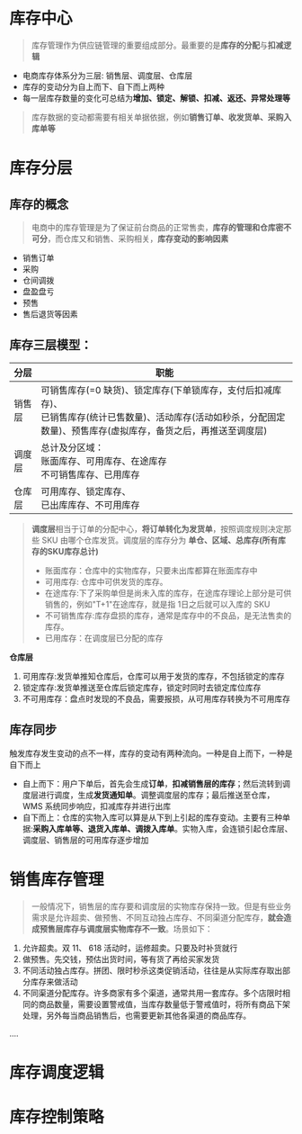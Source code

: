 # 库存中心

> 库存管理作为供应链管理的重要组成部分。最重要的是**库存的分配**与**扣减逻辑**

- 电商库存体系分为三层: 销售层、调度层、仓库层
- 库存的变动分为自上而下、自下而上两种
- 每一层库存数量的变化可总结为**增加、锁定、解锁、扣减、返还、异常处理等**

> 库存数据的变动都需要有相关单据依据，例如**销售订单、收发货单、采购入库单等**



# 库存分层



## 库存的概念

> 电商中的库存管理是为了保证前台商品的正常售卖，**库存的管理和仓库密不可分**，而仓库又和销售、采购相关，**库存变动的影响因素**

- 销售订单
- 采购
- 仓间调拨
- 盘盈盘亏
- 预售
- 售后退货等因素

## 库存三层模型：

| 分层   | 职能                                                         |
| ------ | ------------------------------------------------------------ |
| 销售层 | 可销售库存(=0 缺货)、锁定库存(下单锁库存，支付后扣减库存)、<br />已销售库存(统计已售数量)、活动库存(活动如秒杀，分配固定数量)、预售库存(虚拟库存，备货之后，再推送至调度层) |
| 调度层 | 总计及分区域：<br />账面库存、可用库存、在途库存<br />不可销售库存、已用库存 |
| 仓库层 | 可用库存、锁定库存、<br />已出库库存、不可用库存             |

> **调度层**相当于订单的分配中心，**将订单转化为发货单**，按照调度规则决定那些 SKU 由哪个仓库发货。调度层的库存分为 **单仓、区域、总库存(所有库存的SKU库存总计)**
>
> - 账面库存：仓库中的实物库存，只要未出库都算在账面库存中
> - 可用库存: 仓库中可供发货的库存。
> - 在途库存:下了采购单但是尚未入库的库存，在途库存理论上部分是可供销售的，例如"T+1"在途库存，就是指 1日之后就可以入库的 SKU
> - 不可销售库存:库存盘损的库存，通常是库存中的不良品，是无法售卖的库存。
> - 已用库存：在调度层已分配的库存



**仓库层**

1. 可用库存:发货单推知仓库后，仓库可以用于发货的库存，不包括锁定的库存
2. 锁定库存:发货单推送至仓库后锁定库存，锁定时同时去锁定库位库存
3. 不可用库存：盘点时发现的不良品，需要报损，从可用库存转换为不可用库存



## 库存同步

触发库存发生变动的点不一样，库存的变动有两种流向。一种是自上而下，一种是自下而上

- 自上而下：用户下单后，首先会生成**订单**，**扣减销售层的库存**；然后流转到调度层进行调度，生成**发货通知单**。调整调度层的库存；最后推送至仓库，WMS 系统同步响应，扣减库存并进行出库
- 自下而上：仓库的实物入库可以算是从下到上引起的库存变动。主要有三种单据:**采购入库单等、退货入库单、调拨入库单**。实物入库，会连锁引起仓库层、调度层、销售层的可用库存逐步增加

# 销售库存管理

> 一般情况下，销售层的库存要和调度层的实物库存保持一致。但是有些业务需求是允许超卖、做预售、不同互动独占库存、不同渠道分配库存，**就会造成预售层库存与调度层实物库存不一致**。场景如下：

1. 允许超卖。双 11、 618 活动时，运修超卖。只要及时补货就行
2. 做预售。先交钱，预估出货时间，等有货了再给买家发货
3. 不同活动独占库存。拼团、限时秒杀这类促销活动，往往是从实际库存取出部分库存来做活动
4. 不同渠道分配库存。许多商家有多个渠道，通常共用一套库存。多个店限时相同的商品数量，需要设置警戒值，当库存数量低于警戒值时，将所有商品下架处理，另外每当商品销售后，也需要更新其他各渠道的商品库存。

....



# 库存调度逻辑





# 库存控制策略







